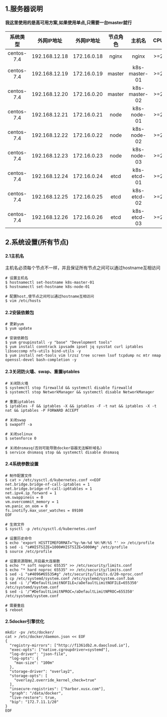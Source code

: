 ## 1.服务器说明
#### 我这里使用的是高可用方案,如果使用单点,只需要一台master就行
|系统类型  |外网IP地址   |外网IP地址 |节点角色|主机名       |CPU   |内存  |
|:-------: |:-----:      |:-----:    |:----:  |:----:       |:----:|:----:|
|centos-7.4|192.168.12.18|172.16.0.18|nginx   |nginx        |>=2   |>=2   |
|centos-7.4|192.168.12.19|172.16.0.19|master  |k8s-master-01|>=2   |>=2   |
|centos-7.4|192.168.12.20|172.16.0.20|master  |k8s-master-02|>=2   |>=2   |
|centos-7.4|192.168.12.21|172.16.0.21|node    |k8s-node-01  |>=2   |>=2   |
|centos-7.4|192.168.12.22|172.16.0.22|node    |k8s-node-02  |>=2   |>=2   |
|centos-7.4|192.168.12.23|172.16.0.23|node    |k8s-node-03  |>=2   |>=2   |
|centos-7.4|192.168.12.24|172.16.0.24|etcd    |k8s-etcd-01  |>=2   |>=2   |
|centos-7.4|192.168.12.25|172.16.0.25|etcd    |k8s-etcd-02  |>=2   |>=2   |
|centos-7.4|192.168.12.26|172.16.0.26|etcd    |k8s-etcd-03  |>=2   |>=2   |

## 2.系统设置(所有节点)
#### 2.1主机名
主机名必须每个节点不一样，并且保证所有节点之间可以通过hostname互相访问
```
# 设置主机名
$ hostnamectl set-hostname k8s-master-01
$ hostnamectl set-hostname k8s-node-01

# 配置host,使节点之间可以通过hostname互相访问
$ vim /etc/hosts
```

#### 2.2安装依赖包
```
# 更新yum
$ yum update

# 安装依赖包
$ yum groupinstall -y "base" "Development tools"
$ yum install conntrack ipvsadm ipset jq sysstat curl iptables libseccomp nfs-utils bind-utils -y
$ yum install net-tools vim lrzsz tree screen lsof tcpdump nc mtr nmap openssl-devel bash-completion -y
```

#### 2.3关闭防火墙、swap、重置iptables
```
# 关闭防火墙
$ systemctl stop firewalld && systemctl disable firewalld
$ systemctl stop NetworkManager && systemctl disable NetworkManager

# 重置iptables
$ iptables -F && iptables -X && iptables -F -t nat && iptables -X -t nat && iptables -P FORWARD ACCEPT

# 关闭swap
$ swapoff -a

# 关闭selinux
$ setenforce 0

# 关闭dnsmasq(否则可能导致docker容器无法解析域名)
$ service dnsmasq stop && systemctl disable dnsmasq
```

#### 2.4系统参数设置
```
# 制作配置文件
$ cat > /etc/sysctl.d/kubernetes.conf <<EOF
net.bridge.bridge-nf-call-iptables = 1
net.bridge.bridge-nf-call-ip6tables = 1
net.ipv4.ip_forward = 1
vm.swappiness = 0
vm.overcommit_memory = 1
vm.panic_on_oom = 0
fs.inotify.max_user_watches = 89100
EOF

# 生效文件
$ sysctl -p /etc/sysctl.d/kubernetes.conf

# 设置历史命令
$ echo 'export HISTTIMEFORMAT="%y-%m-%d %H:%M:%S "' >> /etc/profile
$ sed -i "s#HISTSIZE=1000#HISTSIZE=5000#g" /etc/profile
$ source /etc/profile

# 设置资源限制,开启最大连接数
$ echo "* soft noproc 65535" >> /etc/security/limits.conf
$ echo "* hard noproc 65535" >> /etc/security/limits.conf
$ sed -i "s#4096#65535#g" /etc/security/limits.d/20-nproc.conf
$ cp /etc/systemd/system.conf /etc/systemd/system.conf.bak
$ sed -i '/^#DefaultLimitNOFILE=/aDefaultLimitNOFILE=655350' /etc/systemd/system.conf
$ sed -i '/^#DefaultLimitNPROC=/aDefaultLimitNPROC=655350' /etc/systemd/system.conf

# 需要重启
$ reboot
```

#### 2.5docker引擎优化
```
mkdir -pv /etc/docker/
cat > /etc/docker/daemon.json << EOF
{
  "registry-mirrors": ["http://f1361db2.m.daocloud.io"],
  "exec-opts": ["native.cgroupdriver=systemd"],
  "log-driver": "json-file",
  "log-opts": {
    "max-size": "100m"
  },
  "storage-driver": "overlay2",
  "storage-opts": [
    "overlay2.override_kernel_check=true"
  ],
  "insecure-registries": ["harbor.xusx.com"],
  "graph": "/data/docker",
  "live-restore": true,
  "bip": "172.7.11.1/20"
}
EOF
```






